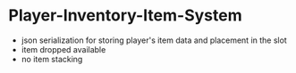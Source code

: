 # Player-Inventory-Item-System

* json serialization for storing player's item data and placement in the slot
* item dropped available
* no item stacking
